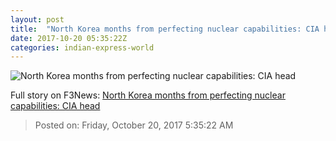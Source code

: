 ```yaml
---
layout: post
title:  "North Korea months from perfecting nuclear capabilities: CIA head"
date: 2017-10-20 05:35:22Z
categories: indian-express-world
---
```


![North Korea months from perfecting nuclear capabilities: CIA head](http://images.indianexpress.com/2017/10/kim-jong-un-759.jpg?w=759)




Full story on F3News: [North Korea months from perfecting nuclear capabilities: CIA head](http://www.f3nws.com/n/4eh4QF)

> Posted on: Friday, October 20, 2017 5:35:22 AM
